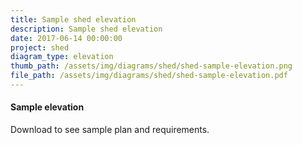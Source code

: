 ```yaml
---
title: Sample shed elevation
description: Sample shed elevation
date: 2017-06-14 00:00:00
project: shed
diagram_type: elevation
thumb_path: /assets/img/diagrams/shed/shed-sample-elevation.png
file_path: /assets/img/diagrams/shed/shed-sample-elevation.pdf
---
```

#### Sample elevation
Download to see sample plan and requirements.
